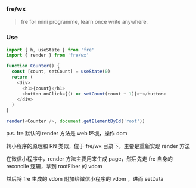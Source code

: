 ### fre/wx
> fre for mini programme, learn once write anywhere.
### Use

```js
import { h, useState } from 'fre'
import { render } from 'fre/wx'

function Counter() {
  const [count, setCount] = useState(0)
  return (
    <div>
      <h1>{count}</h1>
      <button onClick={() => setCount(count + 1)}>+</button>
    </div>
  )
}

render(<Counter />, document.getElementById('root'))
```
p.s. fre 默认的 render 方法是 web 环境，操作 dom

转小程序的原理和 RN 类似，位于 fre/wx 目录下，主要是重新实现 render 方法

在微信小程序中，render 方法主要用来生成 page，然后先走 fre 自身的 reconcile 逻辑，拿到 rootFiber 的 vdom

然后将 fre 生成的 vdom 附加给微信小程序的 vdom ，进而 setData

